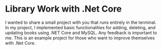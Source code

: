 # Library Work with .Net Core 

I wanted to share a small project with you that runs entirely in the terminal. In my project, I implemented basic functionalities for adding, deleting, and updating books using .NET Core and MySQL. Any feedback is important to me. This is an example project for those who want to improve themselves with .Net Core.

